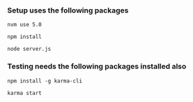 ### Setup uses the following packages

`nvm use 5.0`

`npm install`

`node server.js`

### Testing needs the following packages installed also

`npm install -g karma-cli`

`karma start`